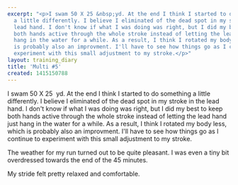```yaml
---
excerpt: "<p>I swam 50 X 25 &nbsp;yd. At the end I think I started to do something
  a little differently. I believe I eliminated of the dead spot in my stroke in the
  lead hand. I don't know if what I was doing was right, but I did my best to keep
  both hands active through the whole stroke instead of letting the lead hand just
  hang in the water for a while. As a result, I think I rotated my body less, which
  is probably also an improvment. I'll have to see how things go as I continue to
  experiment with this small adjustment to my stroke.</p>"
layout: training_diary
title: 'Multi #5'
created: 1415150788
---
```

<p>I swam 50 X 25 &nbsp;yd. At the end I think I started to do something a little differently. I believe I eliminated of the dead spot in my stroke in the lead hand. I don't know if what I was doing was right, but I did my best to keep both hands active through the whole stroke instead of letting the lead hand just hang in the water for a while. As a result, I think I rotated my body less, which is probably also an improvment. I'll have to see how things go as I continue to experiment with this small adjustment to my stroke.</p><p>The weather for my run turned out to be quite pleasant. I was even a tiny bit overdressed towards the end of the 45 minutes.</p><p>My stride felt pretty relaxed and comfortable.</p>
